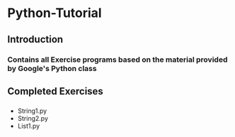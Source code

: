 # Python-Tutorial
## Introduction
### Contains all Exercise programs based on the material provided by Google's Python class
## Completed Exercises
###
* String1.py
* String2.py
* List1.py

